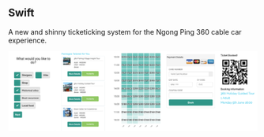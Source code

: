 ## Swift

A new and shinny ticketicking system for the Ngong Ping 360 cable car experience.

![Interface](/img/splash.png "Interface")  